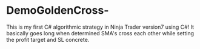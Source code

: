 # DemoGoldenCross-
This is my first C# algorithmic strategy in Ninja Trader version7 using C#! It basically goes long when determined SMA's cross each other while setting the profit target and SL concrete.
